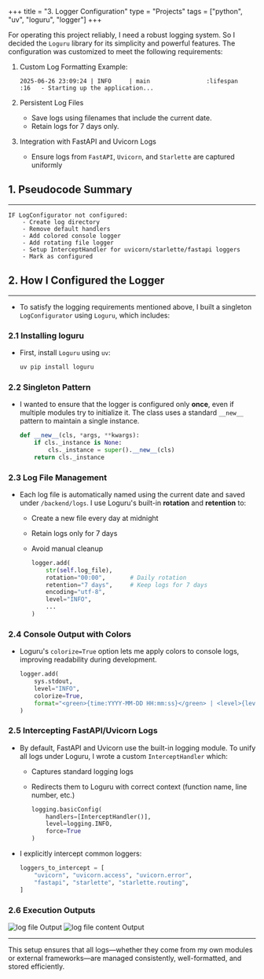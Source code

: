 +++
title = "3. Logger Configuration"
type = "Projects"
tags = ["python", "uv", "loguru", "logger"]
+++

For operating this project reliably, I need a robust logging system. So I decided the `Loguru` library for its simplicity and powerful features. The configuration was customized to meet the following requirements:

1. Custom Log Formatting
    Example:

    ```text
    2025-06-26 23:09:24 | INFO     | main                :lifespan       :16   - Starting up the application...
    ```

2. Persistent Log Files
    - Save logs using filenames that include the current date.
    - Retain logs for 7 days only.
3. Integration with FastAPI and Uvicorn Logs
    - Ensure logs from `FastAPI`, `Uvicorn`, and `Starlette` are captured uniformly

## 1. Pseudocode Summary

---

```text
IF LogConfigurator not configured:
    - Create log directory
    - Remove default handlers
    - Add colored console logger
    - Add rotating file logger
    - Setup InterceptHandler for uvicorn/starlette/fastapi loggers
    - Mark as configured
```

## 2. How I Configured the Logger

---

- To satisfy the logging requirements mentioned above, I built a singleton `LogConfigurator` using `Loguru`, which includes:

### 2.1 Installing loguru

- First, install `Loguru` using `uv`:

    ```bash
    uv pip install loguru
    ```

### 2.2 Singleton Pattern

- I wanted to ensure that the logger is configured only **once**, even if multiple modules try to initialize it. The class uses a standard `__new__` pattern to maintain a single instance.

    ```python
    def __new__(cls, *args, **kwargs):
        if cls._instance is None:
            cls._instance = super().__new__(cls)
        return cls._instance
    ```

### 2.3 Log File Management

- Each log file is automatically named using the current date and saved under `/backend/logs`. I use Loguru's built-in **rotation** and **retention** to:
  - Create a new file every day at midnight
  - Retain logs only for 7 days
  - Avoid manual cleanup

    ```python
    logger.add(
        str(self.log_file),
        rotation="00:00",       # Daily rotation
        retention="7 days",     # Keep logs for 7 days
        encoding="utf-8",
        level="INFO",
        ...
    )
    ```

### 2.4 Console Output with Colors

- Loguru's `colorize=True` option lets me apply colors to console logs, improving readability during development.

    ```python
    logger.add(
        sys.stdout,
        level="INFO",
        colorize=True,
        format="<green>{time:YYYY-MM-DD HH:mm:ss}</green> | <level>{level: <8}</level> | <cyan>{name: <20}</cyan>:<cyan>{function: <15}</cyan>:<cyan>{line: <4}</cyan> - <level>{message}</level>",
    )
    ```

### 2.5 Intercepting FastAPI/Uvicorn Logs

- By default, FastAPI and Uvicorn use the built-in logging module. To unify all logs under Loguru, I wrote a custom `InterceptHandler` which:
  - Captures standard logging logs
  - Redirects them to Loguru with correct context (function name, line number, etc.)

    ```python
    logging.basicConfig(
        handlers=[InterceptHandler()],
        level=logging.INFO,
        force=True
    )
    ```

- I explicitly intercept common loggers:

    ```python
    loggers_to_intercept = [
        "uvicorn", "uvicorn.access", "uvicorn.error",
        "fastapi", "starlette", "starlette.routing",
    ]
    ```

### 2.6 Execution Outputs

![log file Output](/images/projects/mcttool/3-1.png)
![log file content Output](/images/projects/mcttool/3-2.png)

---

This setup ensures that all logs—whether they come from my own modules or external frameworks—are managed consistently, well-formatted, and stored efficiently.
